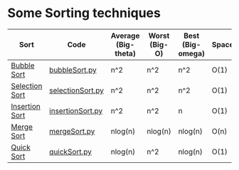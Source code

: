 # Some Sorting techniques

 
 |Sort      | Code   |Average (Big-theta)| Worst  (Big-O) | Best (Big-omega)| Space  |Stable | In Place |
 |----------|--------|-------------------|----------------|-----------------|--------|-------|----------|
 |[Bubble Sort](https://www.geeksforgeeks.org/bubble-sort/)|[bubbleSort.py](https://github.com/Ashish-012/Competitive-Coding/blob/master/sorting/bubbleSort.py)|n^2|n^2|n^2|O(1)|Yes|Yes|
 |[Selection Sort](https://www.geeksforgeeks.org/selection-sort/)|[selectionSort.py](https://github.com/Ashish-012/Competitive-Coding/blob/master/sorting/selectionSort.py)|n^2|n^2|n^2|O(1)|No|Yes|
 |[Insertion Sort](https://www.geeksforgeeks.org/insertion-sort/)|[insertionSort.py](https://github.com/Ashish-012/Competitive-Coding/blob/master/sorting/insertionSort.py)|n^2|n^2|n|O(1)|Yes|Yes|
 |[Merge Sort](https://www.geeksforgeeks.org/merge-sort/)|[mergeSort.py](https://github.com/Ashish-012/Competitive-Coding/blob/master/sorting/mergeSort.py)|nlog(n)|nlog(n)|nlog(n)|O(n)|Yes|No|
 |[Quick Sort](https://www.geeksforgeeks.org/quick-sort/)|[quickSort.py](https://github.com/Ashish-012/Competitive-Coding/blob/master/sorting/quickSort.py)|nlog(n)|n^2|nlog(n)|O(1)|No|Yes|
